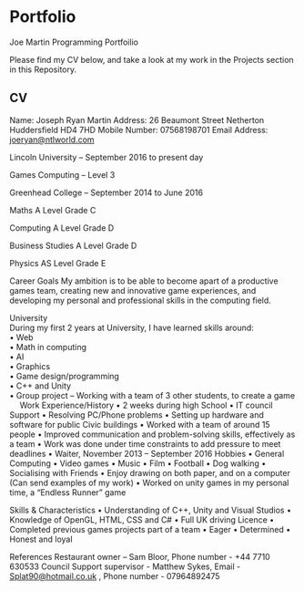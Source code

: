 # Portfolio
Joe Martin Programming Portfoilio

Please find my CV below, and take a look at my work in the Projects section in this Repository.

## CV

Name:			      Joseph Ryan Martin
Address:		    26 Beaumont Street
           			Netherton
		    	      Huddersfield
		    	      HD4 7HD
Mobile Number: 	07568198701
Email Address:	joeryan@ntlworld.com

Lincoln University – September 2016 to present day

Games Computing – Level 3

Greenhead College – September 2014 to June 2016

Maths A Level Grade C

Computing A Level Grade D

Business Studies A Level Grade D

Physics AS Level Grade E

Career Goals
My ambition is to be able to become apart of a productive games team, creating new and innovative game experiences, and developing my personal and professional skills in the computing field. 

University  
During my first 2 years at University, I have learned skills around:  
•	Web    
•	Math in computing  
•	AI  
•	Graphics  
•	Game design/programming  
•	C++ and Unity  
•	Group project – Working with a team of 3 other students, to create a game  
 
Work Experience/History
•	2 weeks during high School
•	IT council Support
•	Resolving PC/Phone problems
•	Setting up hardware and software for public Civic buildings
•	Worked with a team of around 15 people
•	Improved communication and problem-solving skills, effectively as a team
•	Work was done under time constraints to add pressure to meet deadlines
•	Waiter, November 2013 – September 2016
Hobbies
•	General Computing
•	Video games
•	Music
•	Film
•	Football
•	Dog walking
•	Socialising with Friends
•	Enjoy drawing on both paper, and on a computer (Can send examples of my work)
•	Worked on unity games in my personal time, a “Endless Runner” game

Skills & Characteristics
•	Understanding of C++, Unity and Visual Studios
•	Knowledge of OpenGL, HTML, CSS and C#
•	Full UK driving Licence
•	Completed previous games projects part of a team
•	Eager
•	Determined
•	Honest and loyal

References
Restaurant owner – Sam Bloor, Phone number - +44 7710 630533
Council Support supervisor - Matthew Sykes, Email - Splat90@hotmail.co.uk , Phone number - 07964892475
